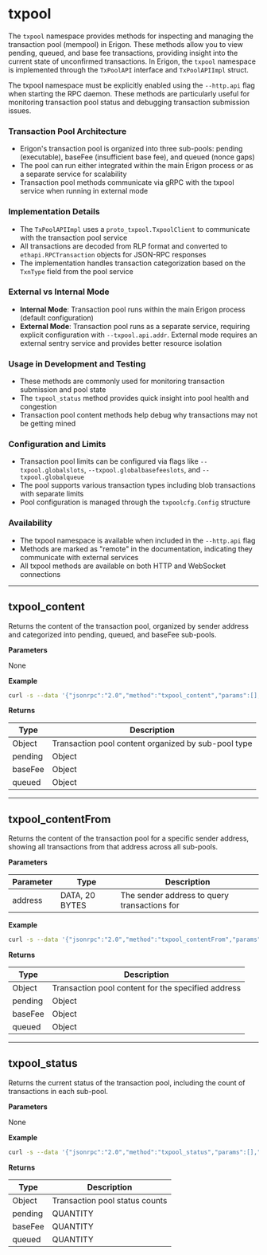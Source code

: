 # txpool

The `txpool` namespace provides methods for inspecting and managing the transaction pool (mempool) in Erigon. These methods allow you to view pending, queued, and base fee transactions, providing insight into the current state of unconfirmed transactions. In Erigon, the `txpool` namespace is implemented through the `TxPoolAPI` interface and `TxPoolAPIImpl` struct.

The txpool namespace must be explicitly enabled using the `--http.api` flag when starting the RPC daemon. These methods are particularly useful for monitoring transaction pool status and debugging transaction submission issues.

### Transaction Pool Architecture

* Erigon's transaction pool is organized into three sub-pools: pending (executable), baseFee (insufficient base fee), and queued (nonce gaps)
* The pool can run either integrated within the main Erigon process or as a separate service for scalability
* Transaction pool methods communicate via gRPC with the txpool service when running in external mode

### Implementation Details

* The `TxPoolAPIImpl` uses a `proto_txpool.TxpoolClient` to communicate with the transaction pool service
* All transactions are decoded from RLP format and converted to `ethapi.RPCTransaction` objects for JSON-RPC responses
* The implementation handles transaction categorization based on the `TxnType` field from the pool service

### External vs Internal Mode

* **Internal Mode**: Transaction pool runs within the main Erigon process (default configuration)
* **External Mode**: Transaction pool runs as a separate service, requiring explicit configuration with `--txpool.api.addr`. External mode requires an external sentry service and provides better resource isolation

### Usage in Development and Testing

* These methods are commonly used for monitoring transaction submission and pool state
* The `txpool_status` method provides quick insight into pool health and congestion
* Transaction pool content methods help debug why transactions may not be getting mined

### Configuration and Limits

* Transaction pool limits can be configured via flags like `--txpool.globalslots`, `--txpool.globalbasefeeslots`, and `--txpool.globalqueue`
* The pool supports various transaction types including blob transactions with separate limits
* Pool configuration is managed through the `txpoolcfg.Config` structure

### Availability

* The txpool namespace is available when included in the `--http.api` flag
* Methods are marked as "remote" in the documentation, indicating they communicate with external services
* All txpool methods are available on both HTTP and WebSocket connections

***

## **txpool\_content**

Returns the content of the transaction pool, organized by sender address and categorized into pending, queued, and baseFee sub-pools.

**Parameters**

None

**Example**

```bash
curl -s --data '{"jsonrpc":"2.0","method":"txpool_content","params":[],"id":"1"}' -H "Content-Type: application/json" -X POST http://localhost:8545
```

**Returns**

| Type    | Description                                         |
| ------- | --------------------------------------------------- |
| Object  | Transaction pool content organized by sub-pool type |
| pending | Object                                              |
| baseFee | Object                                              |
| queued  | Object                                              |

***

## **txpool\_contentFrom**

Returns the content of the transaction pool for a specific sender address, showing all transactions from that address across all sub-pools.

**Parameters**

| Parameter | Type           | Description                                  |
| --------- | -------------- | -------------------------------------------- |
| address   | DATA, 20 BYTES | The sender address to query transactions for |

**Example**

```bash
curl -s --data '{"jsonrpc":"2.0","method":"txpool_contentFrom","params":["0xb60e8dd61c5d32be8058bb8eb970870f07233155"],"id":"1"}' -H "Content-Type: application/json" -X POST http://localhost:8545
```

**Returns**

| Type    | Description                                        |
| ------- | -------------------------------------------------- |
| Object  | Transaction pool content for the specified address |
| pending | Object                                             |
| baseFee | Object                                             |
| queued  | Object                                             |

***

## **txpool\_status**

Returns the current status of the transaction pool, including the count of transactions in each sub-pool.

**Parameters**

None

**Example**

```bash
curl -s --data '{"jsonrpc":"2.0","method":"txpool_status","params":[],"id":"1"}' -H "Content-Type: application/json" -X POST http://localhost:8545
```

**Returns**

| Type    | Description                    |
| ------- | ------------------------------ |
| Object  | Transaction pool status counts |
| pending | QUANTITY                       |
| baseFee | QUANTITY                       |
| queued  | QUANTITY                       |

